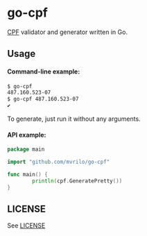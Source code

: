 # go-cpf

[CPF] validator and generator written in Go.

## Usage

#### Command-line example:
```bash
$ go-cpf
487.160.523-07
$ go-cpf 487.160.523-07
✔
```

To generate, just run it without any arguments.

#### API example:
```go
package main

import "github.com/mvrilo/go-cpf"

func main() {
        println(cpf.GeneratePretty())
}
```

## LICENSE

See [LICENSE](https://github.com/mvrilo/go-cpf/blob/master/LICENSE)

[CPF]: https://en.wikipedia.org/wiki/Cadastro_de_Pessoas_F%C3%ADsicas
